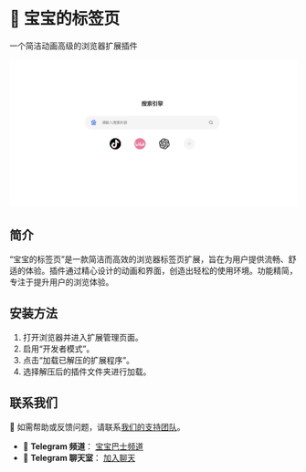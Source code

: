 # 🌟 宝宝的标签页
一个简洁动画高级的浏览器扩展插件

![示意图](./screenshot.jpg) 

## 简介
“宝宝的标签页”是一款简洁而高效的浏览器标签页扩展，旨在为用户提供流畅、舒适的体验。插件通过精心设计的动画和界面，创造出轻松的使用环境。功能精简，专注于提升用户的浏览体验。

## 安装方法
1. 打开浏览器并进入扩展管理页面。
2. 启用“开发者模式”。
3. 点击“加载已解压的扩展程序”。
4. 选择解压后的插件文件夹进行加载。

## 联系我们
💬 如需帮助或反馈问题，请联系[我们的支持团队](#)。

- 📢 **Telegram 频道**： [宝宝巴士频道](https://t.me/bbbs999666)
- 💬 **Telegram 聊天室**： [加入聊天](https://t.me/+lRGcqTCkor8zODRl)
